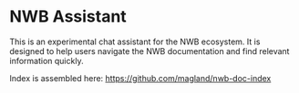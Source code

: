 # NWB Assistant

This is an experimental chat assistant for the NWB ecosystem. It is designed to help users navigate the NWB documentation and find relevant information quickly.

Index is assembled here: https://github.com/magland/nwb-doc-index
